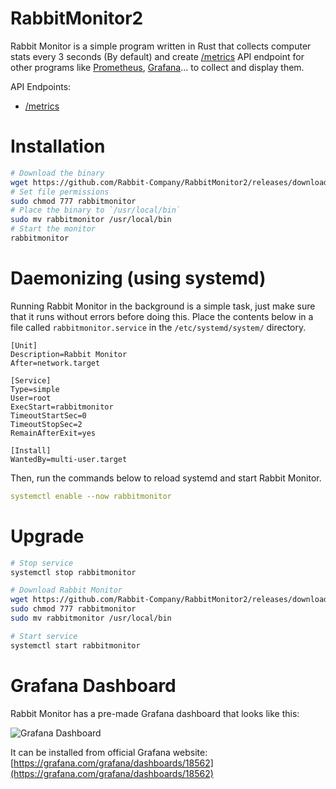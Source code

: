 # RabbitMonitor2

Rabbit Monitor is a simple program written in Rust that collects computer stats every 3 seconds (By default) and create [/metrics](https://openmetrics.io/) API endpoint for other programs like [Prometheus](https://prometheus.io/), [Grafana](https://grafana.com/)... to collect and display them.

API Endpoints:
- [/metrics](https://openmetrics.io/)

# Installation

```bash
# Download the binary
wget https://github.com/Rabbit-Company/RabbitMonitor2/releases/download/v4.0.0/rabbitmonitor
# Set file permissions
sudo chmod 777 rabbitmonitor
# Place the binary to `/usr/local/bin`
sudo mv rabbitmonitor /usr/local/bin
# Start the monitor
rabbitmonitor
```

# Daemonizing (using systemd)

Running Rabbit Monitor in the background is a simple task, just make sure that it runs without errors before doing this. Place the contents below in a file called `rabbitmonitor.service` in the `/etc/systemd/system/` directory.

```service
[Unit]
Description=Rabbit Monitor 
After=network.target

[Service]
Type=simple
User=root
ExecStart=rabbitmonitor
TimeoutStartSec=0
TimeoutStopSec=2
RemainAfterExit=yes

[Install]
WantedBy=multi-user.target
```
Then, run the commands below to reload systemd and start Rabbit Monitor.
```yml
systemctl enable --now rabbitmonitor
```

# Upgrade
```bash
# Stop service
systemctl stop rabbitmonitor

# Download Rabbit Monitor
wget https://github.com/Rabbit-Company/RabbitMonitor2/releases/download/v4.0.0/rabbitmonitor
sudo chmod 777 rabbitmonitor
sudo mv rabbitmonitor /usr/local/bin

# Start service
systemctl start rabbitmonitor
```

# Grafana Dashboard
Rabbit Monitor has a pre-made Grafana dashboard that looks like this:

![Grafana Dashboard](https://raw.githubusercontent.com/Rabbit-Company/RabbitMonitor2/main/images/1.png)

It can be installed from official Grafana website: [https://grafana.com/grafana/dashboards/18562](https://grafana.com/grafana/dashboards/18562)
